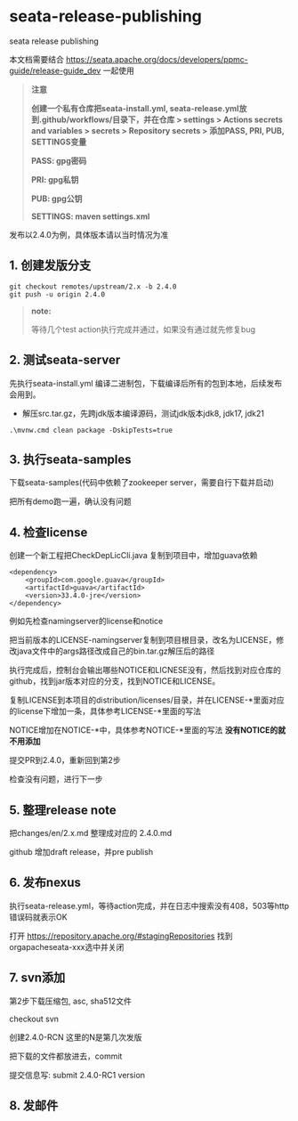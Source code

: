 # seata-release-publishing

seata release publishing

本文档需要结合 https://seata.apache.org/docs/developers/ppmc-guide/release-guide_dev 一起使用

> **注意**
> 
> **创建一个私有仓库把seata-install.yml, seata-release.yml放到.github/workflows/目录下，并在仓库 > settings > Actions secrets and variables > secrets > Repository secrets > 添加PASS, PRI, PUB, SETTINGS变量**
>
> **PASS: gpg密码**
> 
> **PRI: gpg私钥**
> 
> **PUB: gpg公钥**
> 
> **SETTINGS: maven settings.xml**

发布以2.4.0为例，具体版本请以当时情况为准

## 1. 创建发版分支

```
git checkout remotes/upstream/2.x -b 2.4.0
git push -u origin 2.4.0
```

> **note:**
> 
> 等待几个test action执行完成并通过，如果没有通过就先修复bug

## 2. 测试seata-server

先执行seata-install.yml 编译二进制包，下载编译后所有的包到本地，后续发布会用到。

- 解压src.tar.gz，先跨jdk版本编译源码，测试jdk版本jdk8, jdk17, jdk21

```
.\mvnw.cmd clean package -DskipTests=true
```

## 3. 执行seata-samples

下载seata-samples(代码中依赖了zookeeper server，需要自行下载并启动)

把所有demo跑一遍，确认没有问题

## 4. 检查license

创建一个新工程把CheckDepLicCli.java 复制到项目中，增加guava依赖

```
<dependency>
    <groupId>com.google.guava</groupId>
    <artifactId>guava</artifactId>
    <version>33.4.0-jre</version>
</dependency>
```

例如先检查namingserver的license和notice

把当前版本的LICENSE-namingserver复制到项目根目录，改名为LICENSE，修改java文件中的args路径改成自己的bin.tar.gz解压后的路径

执行完成后，控制台会输出哪些NOTICE和LICNESE没有，然后找到对应仓库的github，找到jar版本对应的分支，找到NOTICE和LICENSE。

复制LICENSE到本项目的distribution/licenses/目录，并在LICENSE-*里面对应的license下增加一条，具体参考LICENSE-*里面的写法

NOTICE增加在NOTICE-*中，具体参考NOTICE-*里面的写法 **没有NOTICE的就不用添加**

提交PR到2.4.0，重新回到第2步

检查没有问题，进行下一步

## 5. 整理release note

把changes/en/2.x.md 整理成对应的 2.4.0.md

github 增加draft release，并pre publish

## 6. 发布nexus

执行seata-release.yml，等待action完成，并在日志中搜索没有408，503等http错误码就表示OK

打开 https://repository.apache.org/#stagingRepositories 找到orgapacheseata-xxx选中并关闭

## 7. svn添加

第2步下载压缩包, asc, sha512文件

checkout svn

创建2.4.0-RCN 这里的N是第几次发版

把下载的文件都放进去，commit

提交信息写: submit 2.4.0-RC1 version

## 8. 发邮件






